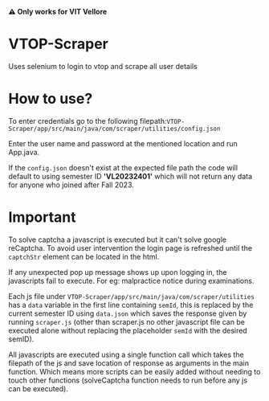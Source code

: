 **⚠️ Only works for VIT Vellore**
# VTOP-Scraper
Uses selenium to login to vtop and scrape all user details

# How to use?
To enter credentials go to the following filepath:`VTOP-Scraper/app/src/main/java/com/scraper/utilities/config.json`

Enter the user name and password at the mentioned location and run App.java.

If the `config.json` doesn't exist at the expected file path the code will default to using semester ID **'VL20232401'** which will not return any data for anyone who joined after Fall 2023.

# Important
To solve captcha a javascript is executed but it can't solve google reCaptcha. To avoid user intervention the login page is refreshed until the `captchStr` element can be located in the html.

If any unexpected pop up message shows up upon logging in, the javascripts fail to execute. For eg: malpractice notice during examinations.

Each js file under `VTOP-Scraper/app/src/main/java/com/scraper/utilities` has a `data` variable in the first line containing `semId`, this is replaced by the current semester ID using `data.json` which saves the response given by running `scraper.js` (other than scraper.js no other javascript file can be executed alone without replacing the placeholder `semId` with the desired semID).

All javascripts are executed using a single function call which takes the filepath of the js and save location of response as arguments in the main function. Which means more scripts can be easily added without needing to touch other functions (solveCaptcha function needs to run before any js can be executed). 

